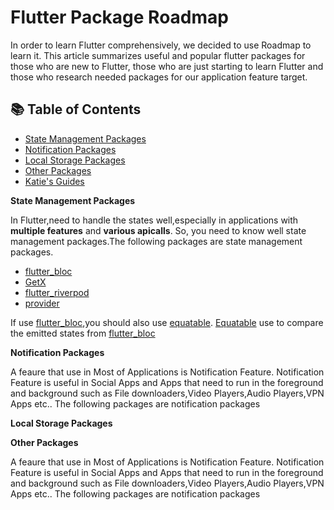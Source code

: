# Flutter Package Roadmap

In order to learn Flutter comprehensively, we decided to use Roadmap to learn it.
This article summarizes useful and popular flutter packages for those who are new to Flutter, those who are just starting to learn Flutter and those who research needed packages for our application feature target.

## 📚 Table of Contents
- [State Management Packages](#State-Management-Packages)
- [Notification Packages](#Notification-Packages)
- [Local Storage Packages](#Local-Storage-Packages)
- [Other Packages](#Other-Packages)
- [Katie's Guides](#katies-guides)


**State Management Packages**

  In Flutter,need to handle the states well,especially in applications with **multiple features** and **various apicalls**. So, you need to know well state management packages.The following packages are state management packages.
  - [flutter_bloc](https://pub.dev/packages/flutter_bloc)
  - [GetX](https://pub.dev/packages/get)
  - [flutter_riverpod](https://pub.dev/packages/flutter_riverpod)
  - [provider](https://pub.dev/packages/provider)

If use [flutter_bloc](https://pub.dev/packages/flutter_bloc),you should also use [equatable](https://pub.dev/packages/equatable). [Equatable](https://pub.dev/packages/equatable) use to compare the emitted states from [flutter_bloc](https://pub.dev/packages/flutter_bloc)

**Notification Packages**

  A feaure that use in Most of Applications is Notification Feature. Notification Feature is useful in Social Apps and Apps that need to run in the foreground and background such as File downloaders,Video Players,Audio Players,VPN Apps etc.. The following packages are notification packages

**Local Storage Packages**



**Other Packages**

  A feaure that use in Most of Applications is Notification Feature. Notification Feature is useful in Social Apps and Apps that need to run in the foreground and background such as File downloaders,Video Players,Audio Players,VPN Apps etc.. The following packages are notification packages






